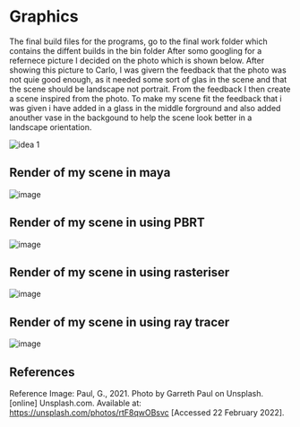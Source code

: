 # Graphics
The final build files for the programs, go to the final work folder which contains the diffent builds in the bin folder
After somo googling for a refernece picture I decided on the photo which is shown below. After showing this picture to Carlo, I was givern the feedback that the photo was not quie good enough, as it needed some sort of glas in the scene and that the scene should be landscape not portrait. From the feedback I then create a scene inspired from the photo. To make my scene fit the feedback that i was given i have added in a glass in the middle forground and also added anouther vase in the backgound to help the scene look better in a landscape orientation.

![idea 1](https://user-images.githubusercontent.com/71771303/155147040-477f22de-0d37-4962-b78d-48023849a8c7.jpg)  
## Render of my scene in maya  
![image](https://user-images.githubusercontent.com/71771303/155967499-8545af06-dbcc-4294-ad61-d53f98d4fffd.png)  

## Render of my scene in using PBRT  
![image](https://user-images.githubusercontent.com/71771303/169429311-4d88b2cb-789b-4a9a-8bcd-cfdf0335d77b.png)  
## Render of my scene in using rasteriser  
![image](https://user-images.githubusercontent.com/71771303/169429998-0bfef5c7-2ac6-46bc-9a6c-6a76c74d77bc.png)  
## Render of my scene in using ray tracer  
![image](https://user-images.githubusercontent.com/71771303/169430022-25697d51-0f18-4e25-bb79-85f22661d338.png)

## References
Reference Image: Paul, G., 2021. Photo by Garreth Paul on Unsplash. [online] Unsplash.com. Available at: <https://unsplash.com/photos/rtF8qwOBsvc> [Accessed 22 February 2022].
